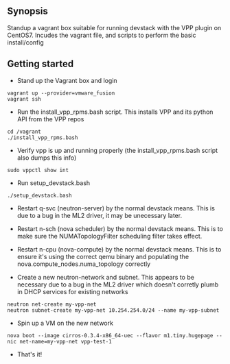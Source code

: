 ## Synopsis

Standup a vagrant box suitable for running devstack with the VPP plugin on CentOS7. Incudes the vagrant file, and scripts to perform the basic install/config

## Getting started

* Stand up the Vagrant box and login
```
vagrant up --provider=vmware_fusion
vagrant ssh
```

* Run the install_vpp_rpms.bash script. This installs VPP and its python API from the VPP repos
```
cd /vagrant
./install_vpp_rpms.bash
```

* Verify vpp is up and running properly (the install_vpp_rpms.bash script also dumps this info)
```
sudo vppctl show int
```

* Run setup_devstack.bash
```
./setup_devstack.bash
```

*  Restart q-svc (neutron-server) by the normal devstack means. This is due to a bug in the ML2 driver, it may be unecessary later.

* Restart n-sch (nova scheduler) by the normal devstack means. This is to make sure the NUMATopologyFilter scheduling filter takes effect.

* Restart n-cpu (nova-compute) by the normal devstack means. This is to ensure it's using the correct qemu binary and populating the nova.compute_nodes.numa_topology correctly

* Create a new neutron-network and subnet. This appears to be necessary due to a bug in the ML2 driver which doesn't corretly plumb in DHCP services for existing networks
```
neutron net-create my-vpp-net
neutron subnet-create my-vpp-net 10.254.254.0/24 --name my-vpp-subnet
```

* Spin up a VM on the new network
```
nova boot --image cirros-0.3.4-x86_64-uec --flavor m1.tiny.hugepage --nic net-name=my-vpp-net vpp-test-1
```

* That's it!
